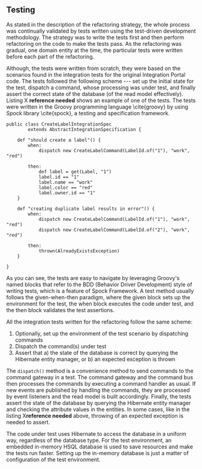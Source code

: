## Testing

As stated in the description of the refactoring strategy, the whole process was continually validated by tests written using the test-driven development methodology. The strategy was to write the tests first and then perform refactoring on the code to make the tests pass. As the refactoring was gradual, one domain entity at the time, the particular tests were written before each part of the refactoring. 

Although, the tests were written from scratch, they were based on the scenarios found in the integration tests for the original Integration Portal code. The tests followed the following scheme --- set up the initial state for the test, dispatch a command, whose processing was under test, and finally assert the correct state of the database (of the read model effectively). Listing X **reference needed** shows an example of one of the tests. The tests were written in the Groovy programming language \cite{groovy} by using Spock library \cite{spock}, a testing and specification framework.

	public class CreateLabelIntegrationSpec 
			extends AbstractIntegrationSpecification {

	    def "should create a label"() {
	        when:
	            dispatch new CreateLabelCommand(LabelId.of("1"), "work", "red")

	        then:
	            def label = get(Label, "1")
	            label.id == "1"
	            label.name == "work"
	            label.color == "red"
	            label.owner.id == "1"
	    }

	    def "creating duplicate label results in error"() {
	        when:
	            dispatch new CreateLabelCommand(LabelId.of("1"), "work", "red")
	            dispatch new CreateLabelCommand(LabelId.of("2"), "work", "red")

	        then:
	            thrown(AlreadyExistsException)
	    }

	}

As you can see, the tests are easy to navigate by leveraging Groovy's named blocks that refer to the BDD (Behavior Driver Development) style of writing tests, which is a feature of Spock Framework. A test method usually follows the given-when-then paradigm, where the given block sets up the environment for the test, the when block executes the code under test, and the then block validates the test assertions.

All the integration tests written for the refactoring follow the same scheme:

1. Optionally, set up the environment of the test scenario by dispatching commands
2. Dispatch the command(s) under test
3. Assert that
	a) the state of the database is correct by querying the Hibernate entity manager, or
	b) an expected exception is thrown

The `dispatch()` method is a convenience method to send commands to the command gateway in a test. The command gateway and the command bus then processes the commands by executing a command handler as usual. If new events are published by handling the commands, they are  processed by event listeners and the read model is built accordingly. Finally, the tests assert the state of the database by querying the Hibernate entity manager and checking the attribute values in the entities. In some cases, like in the listing X**reference needed** above, throwing of an expected exception is needed to assert.

The code under test uses Hibernate to access the database in a uniform way, regardless of the database type. For the test environment, an embedded in-memory HSQL database is used to save resources and make the tests run faster. Setting up the in-memory database is just a matter of configuration of the test environment.
